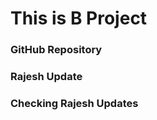 <h1>This is B Project</h1>
<h3>GitHub Repository</h3>
<h3>Rajesh Update</h3>
<h3>Checking Rajesh Updates</h3>